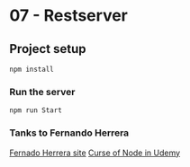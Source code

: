 # 07 - Restserver

## Project setup
```
npm install
```

### Run the server
```
npm run Start
```

### Tanks to Fernando Herrera
[Fernado Herrera site](https://fernando-herrera.com/)
[Curse of Node in Udemy](https://www.udemy.com/course/node-de-cero-a-experto/)